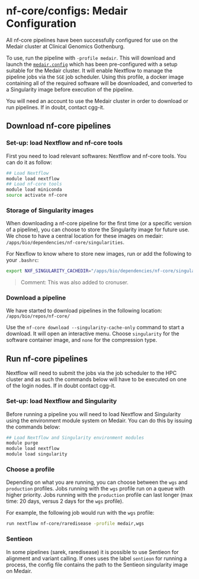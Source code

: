 # nf-core/configs: Medair Configuration

All nf-core pipelines have been successfully configured for use on the Medair cluster at Clinical Genomics Gothenburg.

To use, run the pipeline with `-profile medair`. This will download and launch the [`medair.config`](../conf/medair.config) which has been pre-configured with a setup suitable for the Medair cluster.
It will enable Nextflow to manage the pipeline jobs via the `SGE` job scheduler.
Using this profile, a docker image containing all of the required software will be downloaded, and converted to a Singularity image before execution of the pipeline.

You will need an account to use the Medair cluster in order to download or run pipelines. If in doubt, contact cgg-it.

## Download nf-core pipelines

### Set-up: load Nextflow and nf-core tools

First you need to load relevant softwares: Nextflow and nf-core tools. You can do it as follow:

```bash
## Load Nextflow
module load nextflow
## Load nf-core tools
module load miniconda
source activate nf-core
```

### Storage of Singularity images

When downloading a nf-core pipeline for the first time (or a specific version of a pipeline), you can choose to store the Singularity image for future use. We chose to have a central location for these images on medair: `/apps/bio/dependencies/nf-core/singularities`.

For Nexflow to know where to store new images, run or add the following to your `.bashrc`:

```bash
export NXF_SINGULARITY_CACHEDIR="/apps/bio/dependencies/nf-core/singularities"
```

> Comment: This was also added to cronuser.

### Download a pipeline

We have started to download pipelines in the following location: `/apps/bio/repos/nf-core/`

Use the `nf-core download --singularity-cache-only` command to start a download. It will open an interactive menu. Choose `singularity` for the software container image, and `none` for the compression type.

## Run nf-core pipelines

Nextflow will need to submit the jobs via the job scheduler to the HPC cluster and as such the commands below will have to be executed on one of the login nodes. If in doubt contact cgg-it.

### Set-up: load Nextflow and Singularity

Before running a pipeline you will need to load Nextflow and Singularity using the environment module system on Medair. You can do this by issuing the commands below:

```bash
## Load Nextflow and Singularity environment modules
module purge
module load nextflow
module load singularity
```

### Choose a profile

Depending on what you are running, you can choose between the `wgs` and `production` profiles. Jobs running with the `wgs` profile run on a queue with higher priority. Jobs running with the `production` profile can last longer (max time: 20 days, versus 2 days for the `wgs` profile).

For example, the following job would run with the `wgs` profile:

```bash
run nextflow nf-core/raredisease -profile medair,wgs
```

### Sentieon

In some pipelines (sarek, raredisease) it is possible to use Sentieon for alignment and variant calling. If ones uses the label `sentieon` for running a process, the config file contains the path to the Sentieon singularity image on Medair.
